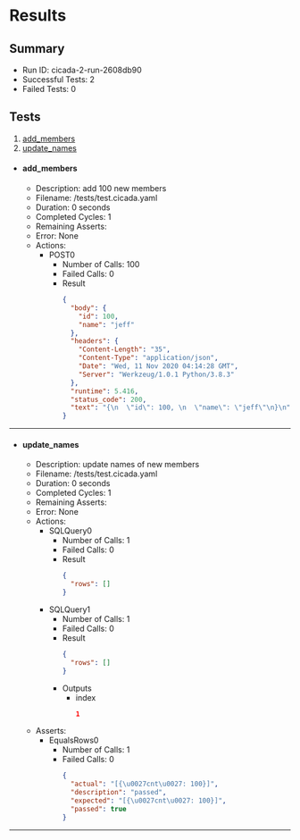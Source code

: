 # Results

## Summary

* Run ID: cicada-2-run-2608db90
* Successful Tests: 2
* Failed Tests: 0

## Tests
1. [add_members](#add_members)
2. [update_names](#update_names)
* #### add_members
    - Description: add 100 new members
    - Filename: /tests/test.cicada.yaml
    - Duration: 0 seconds
    - Completed Cycles: 1
    - Remaining Asserts: 
    - Error: None
    - Actions:
        * POST0
            - Number of Calls: 100
            - Failed Calls: 0
            - Result
                ```json
                {
                  "body": {
                    "id": 100,
                    "name": "jeff"
                  },
                  "headers": {
                    "Content-Length": "35",
                    "Content-Type": "application/json",
                    "Date": "Wed, 11 Nov 2020 04:14:28 GMT",
                    "Server": "Werkzeug/1.0.1 Python/3.8.3"
                  },
                  "runtime": 5.416,
                  "status_code": 200,
                  "text": "{\n  \"id\": 100, \n  \"name\": \"jeff\"\n}\n"
                }
                ```
---

* #### update_names
    - Description: update names of new members
    - Filename: /tests/test.cicada.yaml
    - Duration: 0 seconds
    - Completed Cycles: 1
    - Remaining Asserts: 
    - Error: None
    - Actions:
        * SQLQuery0
            - Number of Calls: 1
            - Failed Calls: 0
            - Result
                ```json
                {
                  "rows": []
                }
                ```
        * SQLQuery1
            - Number of Calls: 1
            - Failed Calls: 0
            - Result
                ```json
                {
                  "rows": []
                }
                ```
            - Outputs
                * index
                    ```json
                    1
                    ```
    - Asserts:
        * EqualsRows0
            - Number of Calls: 1
            - Failed Calls: 0
                ```json
                {
                  "actual": "[{\u0027cnt\u0027: 100}]",
                  "description": "passed",
                  "expected": "[{\u0027cnt\u0027: 100}]",
                  "passed": true
                }
                ```
---
